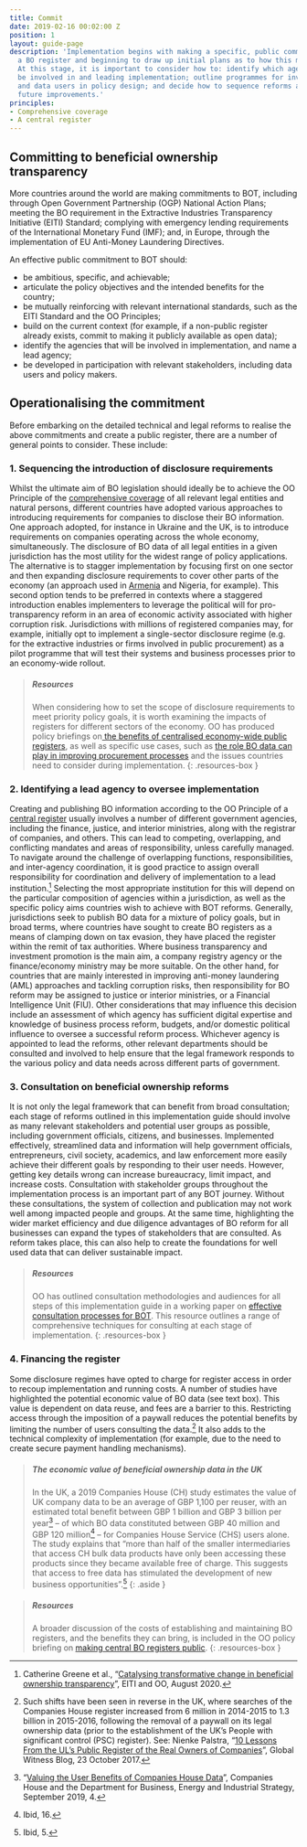 ```yaml
---
title: Commit
date: 2019-02-16 00:02:00 Z
position: 1
layout: guide-page
description: 'Implementation begins with making a specific, public commitment to creating
  a BO register and beginning to draw up initial plans as to how this may be achieved.
  At this stage, it is important to consider how to: identify which agencies will
  be involved in and leading implementation; outline programmes for involving stakeholders
  and data users in policy design; and decide how to sequence reforms and introduce
  future improvements.'
principles:
- Comprehensive coverage
- A central register
---
```


## Committing to beneficial ownership transparency

More countries around the world are making commitments to BOT, including through Open Government Partnership (OGP) National Action Plans; meeting the BO requirement in the Extractive Industries Transparency Initiative (EITI) Standard; complying with emergency lending requirements of the International Monetary Fund (IMF); and, in Europe, through the implementation of EU Anti-Money Laundering Directives.

An effective public commitment to BOT should:

* be ambitious, specific, and achievable;
* articulate the policy objectives and the intended benefits for the country;
* be mutually reinforcing with relevant international standards, such as the EITI Standard and the OO Principles;
* build on the current context (for example, if a non-public register already exists, commit to making it publicly available as open data);
* identify the agencies that will be involved in implementation, and name a lead agency;
* be developed in participation with relevant stakeholders, including data users and policy makers.

## Operationalising the commitment 

Before embarking on the detailed technical and legal reforms to realise the above commitments and create a public register, there are a number of general points to consider. These include:

### 1. Sequencing the introduction of disclosure requirements 

Whilst the ultimate aim of BO legislation should ideally be to achieve the OO Principle of the [comprehensive coverage](/principles/comprehensive-coverage/) of all relevant legal entities and natural persons, different countries have adopted various approaches to introducing requirements for companies to disclose their BO information. One approach adopted, for instance in Ukraine and the UK, is to introduce requirements on companies operating across the whole economy, simultaneously. The disclosure of BO data of all legal entities in a given jurisdiction has the most utility for the widest range of policy applications. The alternative is to stagger implementation by focusing first on one sector and then expanding disclosure requirements to cover other parts of the economy (an approach used in [Armenia](/uploads/armenia-scoping-report.pdf) and Nigeria, for example). This second option tends to be preferred in contexts where a staggered introduction enables implementers to leverage the political will for pro-transparency reform in an area of economic activity associated with higher corruption risk. Jurisdictions with millions of registered companies may, for example, initially opt to implement a single-sector disclosure regime (e.g. for the extractive industries or firms involved in public procurement) as a pilot programme that will test their systems and business processes prior to an economy-wide rollout. 

> ##### Resources
>
> When considering how to set the scope of disclosure requirements to meet priority policy goals, it is worth examining the impacts of registers for different sectors of the economy. OO has produced policy briefings on[ the benefits of centralised economy-wide public registers](/uploads/OO%20Public%20Access%20Briefing.pdf), as well as specific use cases, such as [the role BO data can play in improving procurement processes](/uploads/OO%20BO%20Data%20in%20Procurement.pdf) and the issues countries need to consider during implementation.
{: .resources-box }

### 2. Identifying a lead agency to oversee implementation

Creating and publishing BO information according to the OO Principle of a [central register](/principles/central-register/) usually involves a number of different government agencies, including the finance, justice, and interior ministries, along with the registrar of companies, and others. This can lead to competing, overlapping, and conflicting mandates and areas of responsibility, unless carefully managed. To navigate around the challenge of overlapping functions, responsibilities, and inter-agency coordination, it is good practice to assign overall responsibility for coordination and delivery of implementation to a lead institution.[^3] Selecting the most appropriate institution for this will depend on the particular composition of agencies within a jurisdiction, as well as the specific policy aims countries wish to achieve with BOT reforms. Generally, jurisdictions seek to publish BO data for a mixture of policy goals, but in broad terms, where countries have sought to create BO registers as a means of clamping down on tax evasion, they have placed the register within the remit of tax authorities. Where business transparency and investment promotion is the main aim, a company registry agency or the finance/economy ministry may be more suitable. On the other hand, for countries that are mainly interested in improving anti-money laundering (AML) approaches and tackling corruption risks, then responsibility for BO reform may be assigned to justice or interior ministries, or a Financial Intelligence Unit (FIU). Other considerations that may influence this decision include an assessment of which agency has sufficient digital expertise and knowledge of business process reform, budgets, and/or domestic political influence to oversee a successful reform process. Whichever agency is appointed to lead the reforms, other relevant departments should be consulted and involved to help ensure that the legal framework responds to the various policy and data needs across different parts of government.

[^3]: Catherine Greene et al., “[Catalysing transformative change in beneficial ownership transparency](https://www.openownership.org/uploads/Opening%20Extractives%20Research%20Report.pdf)”, EITI and OO, August 2020.

### 3. Consultation on beneficial ownership reforms

It is not only the legal framework that can benefit from broad consultation; each stage of reforms outlined in this implementation guide should involve as many relevant stakeholders and potential user groups as possible, including government officials, citizens, and businesses. Implemented effectively, streamlined data and information will help government officials, entrepreneurs, civil society, academics, and law enforcement more easily achieve their different goals by responding to their user needs. However, getting key details wrong can increase bureaucracy, limit impact, and increase costs. Consultation with stakeholder groups throughout the implementation process is an important part of any BOT journey. Without these consultations, the system of collection and publication may not work well among impacted people and groups. At the same time, highlighting the wider market efficiency and due diligence advantages of BO reform for all businesses can expand the types of stakeholders that are consulted. As reform takes place, this can also help to create the foundations for well used data that can deliver sustainable impact.

> ##### Resources
>
> OO has outlined consultation methodologies and audiences for all steps of this implementation guide in a working paper on [effective consultation processes for BOT](https://www.openownership.org/uploads/open-ownership-effective-consultation-processes-for-bot.pdf). This resource outlines a range of comprehensive techniques for consulting at each stage of implementation.
{: .resources-box }

### 4. Financing the register

Some disclosure regimes have opted to charge for register access in order to recoup implementation and running costs. A number of studies have highlighted the potential economic value of BO data (see text box). This value is dependent on data reuse, and fees are a barrier to this. Restricting access through the imposition of a paywall reduces the potential benefits by limiting the number of users consulting the data.[^4] It also adds to the technical complexity of implementation (for example, due to the need to create secure payment handling mechanisms).

[^4]: Such shifts have been seen in reverse in the UK, where searches of the Companies House register increased from 6 million in 2014-2015 to 1.3 billion in 2015-2016, following the removal of a paywall on its legal ownership data (prior to the establishment of the UK’s People with significant control (PSC) register). See: Nienke Palstra, “[10 Lessons From the UL’s Public Register of the Real Owners of Companies](https://www.globalwitness.org/en-gb/blog/10-lessons-uks-public-register-real-owners-companies/)”, Global Witness Blog, 23 October 2017.

> ##### The economic value of beneficial ownership data in the UK
> 
> In the UK, a 2019 Companies House (CH) study estimates the value of UK company data to be an average of GBP 1,100 per reuser, with an estimated total benefit between GBP 1 billion and GBP 3 billion per year[^5] – of which BO data constituted between GBP 40 million and GBP 120 million[^6] – for Companies House Service (CHS) users alone. The study explains that “more than half of the smaller intermediaries that access CH bulk data products have only been accessing these products since they became available free of charge. This suggests that access to free data has stimulated the development of new business opportunities”.[^7]
{: .aside }

[^5]: “[Valuing the User Benefits of Companies House Data](https://assets.publishing.service.gov.uk/government/uploads/system/uploads/attachment_data/file/833764/valuing-benefits-companies-house-data-policy-summary.pdf)”, Companies House and the Department for Business, Energy and Industrial Strategy, September 2019, 4.
[^6]: Ibid, 16.
[^7]: Ibid, 5.

> ##### Resources
> A broader discussion of the costs of establishing and maintaining BO registers, and the benefits they can bring, is included in the OO policy briefing on [making central BO registers public](https://www.openownership.org/uploads/OO%20Public%20Access%20Briefing.pdf).
{: .resources-box }